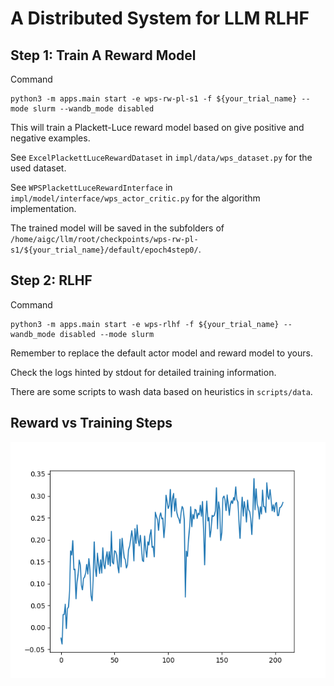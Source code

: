 # A Distributed System for LLM RLHF

## Step 1: Train A Reward Model

Command
```
python3 -m apps.main start -e wps-rw-pl-s1 -f ${your_trial_name} --mode slurm --wandb_mode disabled
```

This will train a Plackett-Luce reward model based on give positive and negative examples.

See `ExcelPlackettLuceRewardDataset` in `impl/data/wps_dataset.py` for the used dataset.

See `WPSPlackettLuceRewardInterface` in `impl/model/interface/wps_actor_critic.py` for the algorithm implementation.

The trained model will be saved in the subfolders of `/home/aigc/llm/root/checkpoints/wps-rw-pl-s1/${your_trial_name}/default/epoch4step0/`.

## Step 2: RLHF

Command
```
python3 -m apps.main start -e wps-rlhf -f ${your_trial_name} --wandb_mode disabled --mode slurm
```

Remember to replace the default actor model and reward model to yours.

Check the logs hinted by stdout for detailed training information.

There are some scripts to wash data based on heuristics in `scripts/data`.

## Reward vs Training Steps

![Reward vs Training Steps](assets/reward.png)
